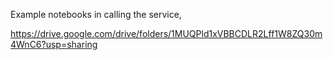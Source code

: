 Example  notebooks in calling the service, 


https://drive.google.com/drive/folders/1MUQPld1xVBBCDLR2Lff1W8ZQ30m4WnC6?usp=sharing
